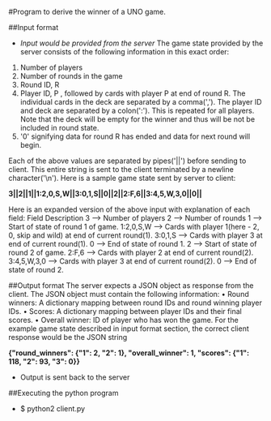 #Program to derive the winner of a UNO game.

##Input format
* *Input would be provided from the server*
The game state provided by the server consists of the following information in this exact order:
1. Number of players
2. Number of rounds in the game
3. Round ID, R
4. Player ID, P , followed by cards with player P at end of round R. The individual cards in the deck are separated by a comma(','). The player ID and deck are separated by a colon(':'). This is repeated for all players. Note that the deck will be empty for the winner and thus will be not be included in round state.
5. '0' signifying data for round R has ended and data for next round will begin.

Each of the above values are separated by pipes('||') before sending to client. This entire string
is sent to the client terminated by a newline character('\n'). Here is a sample game state sent
by server to client:

**3||2||1||1:2,0,S,W||3:0,1,S||0||2||2:F,6||3:4,5,W,3,0||0||**

Here is an expanded version of the above input with explanation of each field:
Field Description
3 --> Number of players
2 --> Number of rounds
1 --> Start of state of round 1 of game.
1:2,0,S,W --> Cards with player 1(here - 2, 0, skip and wild) at end of current round(1).
3:0,1,S --> Cards with player 3 at end of current round(1).
0 --> End of state of round 1.
2 --> Start of state of round 2 of game.
2:F,6 --> Cards with player 2 at end of current round(2).
3:4,5,W,3,0 --> Cards with player 3 at end of current round(2).
0 --> End of state of round 2.

##Output format
The server expects a JSON object as response from the client. The JSON object must contain
the following information:
• Round winners: A dictionary mapping between round IDs and round winning player IDs.
• Scores: A dictionary mapping between player IDs and their final scores.
• Overall winner: ID of player who has won the game.
For the example game state described in input format section, the correct client response would
be the JSON string

**{"round_winners": {"1": 2, "2": 1}, "overall_winner": 1, "scores": {"1": 118,
"2": 93, "3": 0}}**

* Output is sent back to the server

##Executing the python program
* $ python2 client.py <Server IP Address> <Server port>
 

